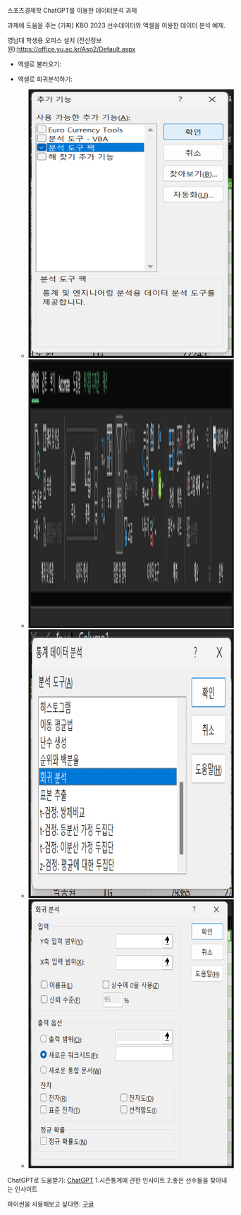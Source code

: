 스포츠경제학 ChatGPT를 이용한 데이터분석 과제

과제에 도움을 주는 (가짜) KBO 2023 선수데이터와 엑셀을 이용한 데이터 분석 예제.

영남대 학생용 오피스 설치 (전산정보원):https://office.yu.ac.kr/Asp2/Default.aspx


- 엑셀로 불러오기: 

- 엑셀로 회귀분석하기:
    - <img src="screenshot\tool_pack_excel.png" width="800" height="600" border="5"/>
    - <img src="screenshot\tool_pack_excel_2.png" width="800" height="600" border="5"/>
    - <img src="screenshot\tool_pack_excel_3.png" width="800" height="600" border="5"/>
    - <img src="screenshot\tool_pack_excel_4.png" width="800" height="600" border="5"/>

ChatGPT로 도움받기: [ChatGPT](https://chatgpt.com/share/b3694437-881c-4324-a1ed-f340f388661c)
1.시즌통계에 관한 인사이트
2.좋은 선수들을 찾아내는 인사이트

파이썬을 사용해보고 싶다면: [구글](https://colab.research.google.com/github/SeanJSLee/Teaching_YU_DS_SportsEconomics_KR/SportsEconomics_HW.ipynb)